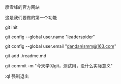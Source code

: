 廖雪峰的官方网站

这是我们要做的第一个功能

git init

git config --global user.name "leaderspider" 

git config --global user.email "dandanismm@163.com" 


git add ./readme.md

git commit -m "今天学习git，测试用，没什么实际意义"

:q! 强制退出




















